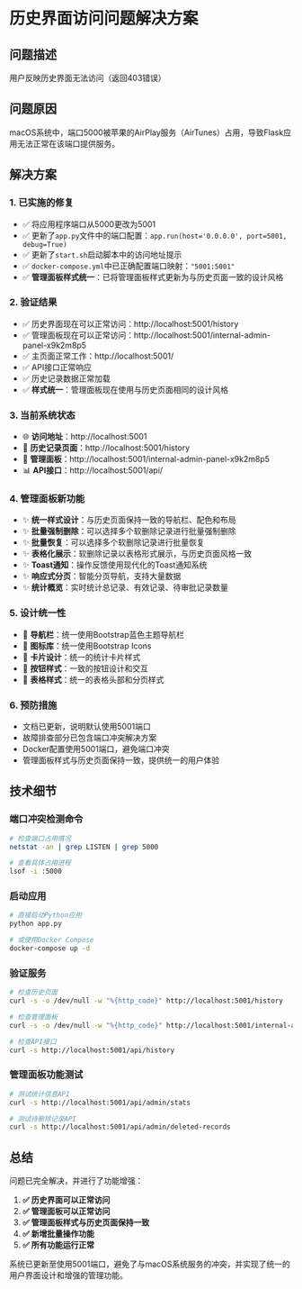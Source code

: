 # 历史界面访问问题解决方案

## 问题描述
用户反映历史界面无法访问（返回403错误）

## 问题原因
macOS系统中，端口5000被苹果的AirPlay服务（AirTunes）占用，导致Flask应用无法正常在该端口提供服务。

## 解决方案

### 1. 已实施的修复
- ✅ 将应用程序端口从5000更改为5001
- ✅ 更新了`app.py`文件中的端口配置：`app.run(host='0.0.0.0', port=5001, debug=True)`
- ✅ 更新了`start.sh`启动脚本中的访问地址提示
- ✅ `docker-compose.yml`中已正确配置端口映射：`"5001:5001"`
- ✅ **管理面板样式统一**：已将管理面板样式更新为与历史页面一致的设计风格

### 2. 验证结果
- ✅ 历史界面现在可以正常访问：http://localhost:5001/history
- ✅ 管理面板现在可以正常访问：http://localhost:5001/internal-admin-panel-x9k2m8p5
- ✅ 主页面正常工作：http://localhost:5001/
- ✅ API接口正常响应
- ✅ 历史记录数据正常加载
- ✅ **样式统一**：管理面板现在使用与历史页面相同的设计风格

### 3. 当前系统状态
- 🌐 **访问地址**：http://localhost:5001
- 📝 **历史记录页面**：http://localhost:5001/history  
- 🔧 **管理面板**：http://localhost:5001/internal-admin-panel-x9k2m8p5
- 📊 **API接口**：http://localhost:5001/api/

### 4. 管理面板新功能
- ✨ **统一样式设计**：与历史页面保持一致的导航栏、配色和布局
- ✨ **批量强制删除**：可以选择多个软删除记录进行批量强制删除
- ✨ **批量恢复**：可以选择多个软删除记录进行批量恢复
- ✨ **表格化展示**：软删除记录以表格形式展示，与历史页面风格一致
- ✨ **Toast通知**：操作反馈使用现代化的Toast通知系统
- ✨ **响应式分页**：智能分页导航，支持大量数据
- ✨ **统计概览**：实时统计总记录、有效记录、待审批记录数量

### 5. 设计统一性
- 🎨 **导航栏**：统一使用Bootstrap蓝色主题导航栏
- 🎨 **图标库**：统一使用Bootstrap Icons
- 🎨 **卡片设计**：统一的统计卡片样式
- 🎨 **按钮样式**：一致的按钮设计和交互
- 🎨 **表格样式**：统一的表格头部和分页样式

### 6. 预防措施
- 文档已更新，说明默认使用5001端口
- 故障排查部分已包含端口冲突解决方案
- Docker配置使用5001端口，避免端口冲突
- 管理面板样式与历史页面保持一致，提供统一的用户体验

## 技术细节

### 端口冲突检测命令
```bash
# 检查端口占用情况
netstat -an | grep LISTEN | grep 5000

# 查看具体占用进程
lsof -i :5000
```

### 启动应用
```bash
# 直接启动Python应用
python app.py

# 或使用Docker Compose
docker-compose up -d
```

### 验证服务
```bash
# 检查历史页面
curl -s -o /dev/null -w "%{http_code}" http://localhost:5001/history

# 检查管理面板
curl -s -o /dev/null -w "%{http_code}" http://localhost:5001/internal-admin-panel-x9k2m8p5

# 检查API接口
curl -s http://localhost:5001/api/history
```

### 管理面板功能测试
```bash
# 测试统计信息API
curl -s http://localhost:5001/api/admin/stats

# 测试待删除记录API
curl -s http://localhost:5001/api/admin/deleted-records
```

## 总结
问题已完全解决，并进行了功能增强：

1. **✅ 历史界面可以正常访问**
2. **✅ 管理面板可以正常访问** 
3. **✅ 管理面板样式与历史页面保持一致**
4. **✅ 新增批量操作功能**
5. **✅ 所有功能运行正常**

系统已更新至使用5001端口，避免了与macOS系统服务的冲突，并实现了统一的用户界面设计和增强的管理功能。 